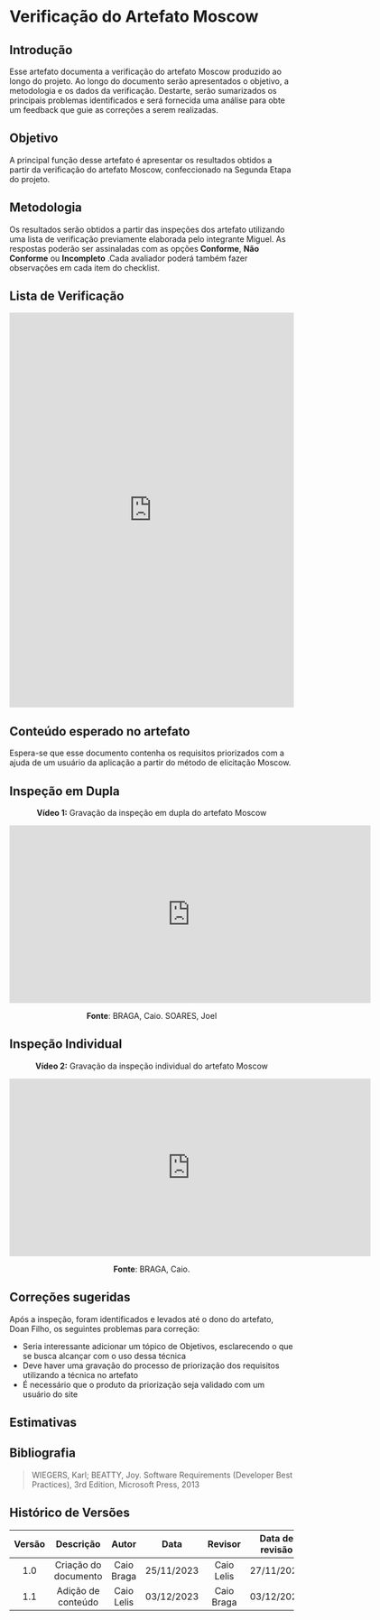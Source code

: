 # **Verificação do Artefato Moscow**

## **Introdução**

Esse artefato documenta a verificação do artefato Moscow produzido ao longo do projeto. Ao longo do documento serão apresentados o objetivo, a metodologia e os dados da verificação. Destarte, serão sumarizados os principais problemas  identificados e será fornecida uma análise para obte um feedback que guie as correções a serem realizadas.

## **Objetivo**

A principal função desse artefato é apresentar os resultados obtidos a partir da verificação do artefato Moscow, confeccionado na Segunda Etapa do projeto.

## **Metodologia**

Os resultados serão obtidos a partir das inspeções dos artefato utilizando uma lista de verificação previamente elaborada pelo integrante Miguel. As respostas poderão ser assinaladas com as opções **Conforme**, **Não Conforme** ou **Incompleto** .Cada avaliador poderá também fazer observações em cada item do checklist.

## **Lista de Verificação**

<iframe src="https://docs.google.com/spreadsheets/d/e/2PACX-1vQ_bjcg7VGGQxMD_8fI7XzsM5Po6lcgJ7TPMwDqTWe8Tl5Z1SIg1cBAXbu4BF2Ag5a8JLTY_7i-4HlN/pubhtml?gid=2116373222&amp;single=true&amp;widget=true&amp;headers=false"width="100%" height="700" frameborder="0" scrolling="no"></iframe>


## **Conteúdo esperado no artefato**
Espera-se que esse documento contenha os requisitos priorizados com a ajuda de um usuário da aplicação a partir do método de elicitação Moscow.

## **Inspeção em Dupla**

<center>

**Vídeo 1:** Gravação da inspeção em dupla do artefato Moscow
</center>

<iframe width="640" height="315" src="https://www.youtube.com/embed/TjSEqWCMAqw?si=e7gChn9jcJWDqb61" title="YouTube video player" frameborder="0" allow="accelerometer; autoplay; clipboard-write; encrypted-media; gyroscope; picture-in-picture; web-share" allowfullscreen></iframe>

<center>

**Fonte**: BRAGA, Caio. SOARES, Joel
</center>

## **Inspeção Individual** 

<center>

**Vídeo 2:** Gravação da inspeção individual do artefato Moscow
</center>

<iframe width="640" height="315" src="https://www.youtube.com/embed/zCvVqLS25xM?si=cj6MGboRQPK-plzQ" title="YouTube video player" frameborder="0" allow="accelerometer; autoplay; clipboard-write; encrypted-media; gyroscope; picture-in-picture; web-share" allowfullscreen></iframe>

<center>

**Fonte**: BRAGA, Caio. 
</center>

## **Correções sugeridas**

Após a inspeção, foram identificados e levados até o dono do artefato, Doan Filho, os seguintes problemas para correção:

- Seria interessante adicionar um tópico de Objetivos, esclarecendo o que se busca alcançar com o uso dessa técnica
- Deve haver uma gravação do processo de priorização dos requisitos utilizando a técnica no artefato
- É necessário que o produto da priorização seja validado com um usuário do site

## **Estimativas**


## **Bibliografia**

> WIEGERS, Karl; BEATTY, Joy. Software Requirements (Developer Best 
Practices), 3rd Edition, Microsoft Press, 2013

## **Histórico de Versões**

| Versão |          Descrição              |     Autor      |      Data      |   Revisor     |    Data de revisão    |  
|:------:|:-------------------------------:|:--------------:|:--------------:|:-------------:|:---------------------:|
|  1.0   | Criação do documento  |   Caio Braga   |   25/11/2023   | Caio Lelis |  27/11/2023   |
| 1.1   | Adição de conteúdo  |   Caio Lelis   |   03/12/2023   | Caio Braga |  03/12/2023    |